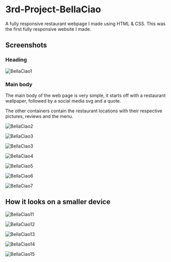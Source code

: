 # 3rd-Project-BellaCiao
A fully responsive restaurant webpage I made using HTML &amp; CSS.
This was the first fully responsive website I made.

## Screenshots
### Heading

![BellaCiao1](https://user-images.githubusercontent.com/94570140/152600864-4c7d5c8b-e583-404f-8be8-30c50b1b4625.png)


### Main body
The main body of the web page is very simple, it starts off with a restaurant wallpaper, followed by a social media svg and a quote.

The other containers contain the restaurant locations with their respective pictures, reviews and the menu.

![BellaCiao2](https://user-images.githubusercontent.com/94570140/152601109-6208d42f-73f1-4d65-866c-51d2ca59cc09.png)


![BellaCiao3](https://user-images.githubusercontent.com/94570140/152601353-2cc66852-ef70-454f-b1ec-70894cac3863.png)


![BellaCiao3](https://user-images.githubusercontent.com/94570140/152602350-c524f8f5-33d2-4d9f-833b-0a816a45b546.png)


![BellaCiao4](https://user-images.githubusercontent.com/94570140/152602370-fd7883c6-079d-41ca-bfea-05afd97d67b2.png)


![BellaCiao5](https://user-images.githubusercontent.com/94570140/152602383-0cff2d13-2493-425f-8f9e-cc278a6850eb.png)


![BellaCiao6](https://user-images.githubusercontent.com/94570140/152602412-f1228f90-a812-4c5d-ab8b-e1e10de56ec0.png)


![BellaCiao7](https://user-images.githubusercontent.com/94570140/152602440-a3d347c3-289e-4270-8b6a-963ff942d5bb.png)


## How it looks on a smaller device

![BellaCiao11](https://user-images.githubusercontent.com/94570140/152602545-94f846a8-38d7-4fd0-b0bd-51472d9cd85c.png)


![BellaCiao12](https://user-images.githubusercontent.com/94570140/152602584-8a03a9ff-86ce-4918-873e-e74bbdb6bda4.png)


![BellaCiao13](https://user-images.githubusercontent.com/94570140/152602607-4bb0aa92-2300-438a-9b14-2af3c9db55fa.png)


![BellaCiao14](https://user-images.githubusercontent.com/94570140/152602626-1473ae6b-115b-4d94-b08f-4e9be4934c55.png)


![BellaCiao15](https://user-images.githubusercontent.com/94570140/152602650-6bc1f085-9d84-433c-9ce6-8454858c808e.png)











